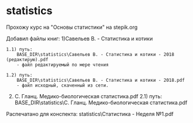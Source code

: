 # statistics
Прохожу курс на "Основы статистики" на stepik.org

Добавил файлы книг:
1)Савельев В. - Статистика и котики

    1.1) путь:
        BASE_DIR\statistics\Савельев В. - Статистика и котики - 2018 (редактирую).pdf  
        - файл редактируемый по мере чтения

    1.2) путь:
        BASE_DIR\statistics\Савельев В. - Статистика и котики - 2018.pdf
        - файл исходный, скаченный из сети.

2) С. Гланц. Медико-биологическая статистика.pdf
    2.1) путь:
        BASE_DIR\statistics\С. Гланц. Медико-биологическая статистика.pdf

Распечатано для конспекта:
    statistics\Статистика - Неделя №1.pdf
